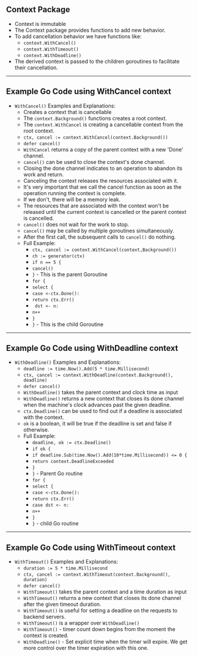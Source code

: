 ## Context Package
- Context is immutable
- The Context package provides functions to add new behavior.
- To add cancellation behavior we have functions like:
    - `context.WithCancel()`
    - `context.WithTimeout()`
    - `context.WithDeadline()`
- The derived context is passed to the children goroutines to facilitate their cancellation.
---

## Example Go Code using WithCancel context
- `WithCancel()` Examples and Explanations:
    - Creates a context that is cancellable
    - The `context.Background()` functions creates a root context.
    - The `context.WithCancel` is creating a cancellable context from the root context.
    - `ctx, cancel := context.WithCancel(context.Background())`
    - `defer cancel()`
    - `WithCancel` returns a copy of the parent context with a new 'Done' channel.
    - `cancel()` can be used to close the context's done channel.
    - Closing the done channel indicates to an operation to abandon its work and return.
    - Canceling the context releases the resources associated with it.
    - It's very important that we call the cancel function as soon as the operation running the context is complete.
    - If we don't, there will be a memory leak.
    - The resources that are associated with the context won't be released until the current context is cancelled or the parent context is cancelled.
    - `cancel()` does not wait for the work to stop.
    - `cancel()` may be called by multiple goroutines simultaneously.
    - After the first call, the subsequent calls to `cancel()` do nothing.
    - Full Example:
      - `ctx, cancel := context.WithCancel(context,Background())`
      - `ch := generator(ctx)`
      - `if n == 5 {`
      -   `cancel()`
      - `}` - This is the parent Goroutine
      - `for {`
      -   `select {`
      -   `case <-ctx.Done():`
      -    `return ctx.Err()`
      -    ` dst <- n:`
      -    `n++`
      -    `}`
      -   `}` - This is the child Goroutine
---

## Example Go Code using WithDeadline context
- `WithDeadline()` Examples and Explanations:
  - `deadline := time.Now().Add(5 * time.Millisecond)`
  - `ctx, cancel := context.WithDeadline(context.Background(), deadline)`
  - `defer cancel()`
  - `WithDeadline()` takes the parent context and clock time as input
  - `WithDeadline()` returns a new context that closes its done channel when the machine's clock advances past the given deadline.
  - `ctx.Deadline()` can be used to find out if a deadline is associated with the context.
  - `ok` is a boolean, it will be true if the deadline is set and false if otherwise.
  - Full Example:
    - `deadline, ok := ctx.Deadline()`
    - `if ok {`
    - `if deadline.Sub(time.Now().Add(10*time.Millisecond)) <= 0 {`
    - `return context.DeadlineExceeded`
    - `}`
    - `}` - Parent Go routine
    - `for {`
    - `select {`
    - `case <-ctx.Done():`
    - `return ctx.Err()`
    - `case dst <- n:`
    - `n++`
    - `}`
    - `}` - child Go routine
---

## Example Go Code using WithTimeout context
- `WithTimeout()` Examples and Explanations:
  - `duration := 5 * time.Millisecond`
  - `ctx, cancel := context.WithTimeout(context.Background(), duration)`
  - `defer cancel()`
  - `WithTimeout()` takes the parent context and a time duration as input
  - `WithTimeout()` returns a new context that closes its done channel after the given timeout duration.
  - `WithTimeout()` is useful for setting a deadline on the requests to backend servers.
  - `WithTimeout()` is a wrapper over `WithDeadline()`
  - `WithTimeout()` - timer count down begins from the moment the context is created.
  - `WithDeadline()` - Set explicit time when the timer will expire. We get more control over the timer expiration with this one.


